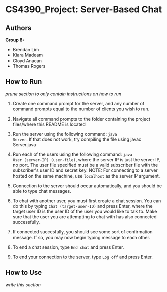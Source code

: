 # CS4390_Project: Server-Based Chat

## Authors

**Group 8:**
* Brendan Lim
* Kiara Madeam
* Cloyd Anacan
* Thomas Rogers

## How to Run
*prune section to only contain instructions on how to run*
1. Create one command prompt for the server, and any number of command prompts equal to the number of clients you wish to run.
2. Navigate all command prompts to the folder containing the project files/where this README is located
3. Run the server using the following command: <code>java Server</code>. 
If that does not work, try compiling the file using javac Server.java

4. Run each of the users using the following command: <code>java User (server-IP) (user-file)</code>, where the server IP is just the server IP, no port. The user file specified must be a valid subscriber file with the subscriber's user ID and secret key.
  NOTE: For connecting to a server hosted on the same machine, use <code>localhost</code> as the server IP argument.
5. Connection to the server should occur automatically, and you should be able to type chat messages.
6. To chat with another user, you must first create a chat session. You can do this by typing <code>Chat (target-user-ID)</code> and press Enter, where the target user ID is the user ID of the user you would like to talk to. Make sure that the user you are attempting to chat with has also connected successfully.
7. If connected succesfully, you should see some sort of confirmation message. If so, you may now begin typing message to each other.
8. To end a chat session, type <code>End chat</code> and press Enter.
9. To end your connection to the server, type <code>Log off</code> and press Enter.

## How to Use
*write this section*